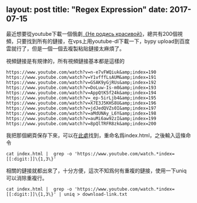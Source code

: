 layout: post
title:  "Regex Expression"
date:   2017-07-15
---




最近想要從youtube下載一個俄劇[《Не родись красивой》](https://www.youtube.com/playlist?list=PLHtqAN7MRo3jhIL0gaVNLtl2r7IJBM3N9)，總共有200個視頻，只要找到所有的鏈接，在vps上用youtube-dl下載一下，bypy upload到百度雲就行了，但是一個一個去複製粘貼鏈接太麻煩了。

視頻鏈接是有規律的，所有視頻鏈接基本都是這樣的

```
https://www.youtube.com/watch?v=n-e7vFWQiuk&amp;index=190
https://www.youtube.com/watch?v=Y1vfffLsAUM&amp;index=191
https://www.youtube.com/watch?v=GSAK9yGjRUs&amp;index=192
https://www.youtube.com/watch?v=DoLuw-Is-m0&amp;index=193
https://www.youtube.com/watch?v=AppQtK5f24k&amp;index=194
https://www.youtube.com/watch?v=_ep-5irLjb4&amp;index=195
https://www.youtube.com/watch?v=X7E3J5KHS8U&amp;index=196
https://www.youtube.com/watch?v=jdJedQVZs0I&amp;index=197
https://www.youtube.com/watch?v=aMdUNAy_L6Y&amp;index=198
https://www.youtube.com/watch?v=auMi6aw92zI&amp;index=199
https://www.youtube.com/watch?v=8pQlTRFR8zk&amp;index=200

```

我把那個網頁保存下來，可以在[此處](http://explorerlxz.github.io/images/regex-expression/index.html)找到，重命名爲index.html，之後輸入這條命令

```
cat index.html |  grep -o 'https://www.youtube.com/watch.*index=[[:digit:]]\{1,3\}'
```

相關的鏈接就都出來了，十分方便，這次不知爲何有重複的鏈接，使用一下uniq可以消除重複行。


```
cat index.html |  grep -o 'https://www.youtube.com/watch.*index=[[:digit:]]\{1,3\}' | uniq > download-link.txt
```
